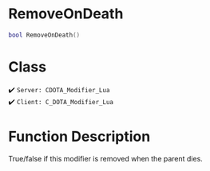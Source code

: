 # RemoveOnDeath
```lua
bool RemoveOnDeath()
```
# Class
✔️ `Server: CDOTA_Modifier_Lua`  
✔️ `Client: C_DOTA_Modifier_Lua`  

# Function Description
True/false if this modifier is removed when the parent dies.
